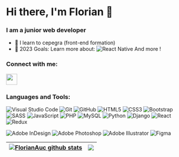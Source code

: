 # Hi there, I'm Florian 👋

### I am a junior web developer

- 🌱 I learn to cepegra (front-end formation)
- 🥅 2023 Goals: Learn more about: ![React Native](https://img.shields.io/badge/react_native-%2320232a.svg?style=for-the-badge&logo=react&logoColor=%2361DAFB)
  And more !

### Connect with me:

<a href="https://www.linkedin.com/in/florian-aucouturier/"><img src="https://img.icons8.com/external-tal-revivo-shadow-tal-revivo/344/external-linkedin-a-business-and-employment-oriented-service-mobile-app-logo-shadow-tal-revivo.png" width='30'></a>

### Languages and Tools:

![Visual Studio Code](https://img.shields.io/badge/Visual%20Studio%20Code-0078d7.svg?style=for-the-badge&logo=visual-studio-code&logoColor=white) ![Git](https://img.shields.io/badge/git-%23F05033.svg?style=for-the-badge&logo=git&logoColor=white) ![GitHub](https://img.shields.io/badge/github-%23121011.svg?style=for-the-badge&logo=github&logoColor=white) ![HTML5](https://img.shields.io/badge/html5-%23E34F26.svg?style=for-the-badge&logo=html5&logoColor=white) ![CSS3](https://img.shields.io/badge/css3-%231572B6.svg?style=for-the-badge&logo=css3&logoColor=white) ![Bootstrap](https://img.shields.io/badge/bootstrap-%23563D7C.svg?style=for-the-badge&logo=bootstrap&logoColor=white) ![SASS](https://img.shields.io/badge/SASS-hotpink.svg?style=for-the-badge&logo=SASS&logoColor=white) ![JavaScript](https://img.shields.io/badge/javascript-%23323330.svg?style=for-the-badge&logo=javascript&logoColor=%23F7DF1E) ![PHP](https://img.shields.io/badge/php-%23777BB4.svg?style=for-the-badge&logo=php&logoColor=white) ![MySQL](https://img.shields.io/badge/mysql-%2300f.svg?style=for-the-badge&logo=mysql&logoColor=white) ![Python](https://img.shields.io/badge/python-3670A0?style=for-the-badge&logo=python&logoColor=ffdd54) ![Django](https://img.shields.io/badge/django-%23092E20.svg?style=for-the-badge&logo=django&logoColor=white) ![React](https://img.shields.io/badge/react-%2320232a.svg?style=for-the-badge&logo=react&logoColor=%2361DAFB) ![Redux](https://img.shields.io/badge/redux-%23593d88.svg?style=for-the-badge&logo=redux&logoColor=white) 





![Adobe InDesign](https://img.shields.io/badge/Adobe%20InDesign-49021F?style=for-the-badge&logo=adobeindesign&logoColor=white) ![Adobe Photoshop](https://img.shields.io/badge/adobe%20photoshop-%2331A8FF.svg?style=for-the-badge&logo=adobe%20photoshop&logoColor=white) ![Adobe Illustrator](https://img.shields.io/badge/adobe%20illustrator-%23FF9A00.svg?style=for-the-badge&logo=adobe%20illustrator&logoColor=white) ![Figma](https://img.shields.io/badge/figma-%23F24E1E.svg?style=for-the-badge&logo=figma&logoColor=white)






| <a href="https://github.com/FlorianAuc/github-readme-stats"><img align="center" src="https://github-readme-stats.vercel.app/api?username=FlorianAuc&show_icons=true&include_all_commits=true&theme=buefy&hide_border=true" alt="FlorianAuc github stats" /></a> | <a href="https://github.com/FlorianAuc/github-readme-stats"><img align="center" src="https://github-readme-stats.vercel.app/api/top-langs/?username=FlorianAuc&layout=compact&theme=buefy&hide_border=true" /></a> |
| ------------- | ------------- |
